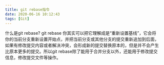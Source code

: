 ```yaml
---
title: git rebase指令
date: 2020-06-16 10:12:43
tags: [Git]
---
```

什么是git rebase? git rebase 你其实可以把它理解成是“重新设置基线”，它会将你的当前分支重新设置开始点，并把当前分支或其他分支的提交重新追加到后面，如果有修改提交内容或者解决冲突，会形成新的提交替换原本的，但是并不会产生比原本更多的提交。所以git rebase除了能用于合并分支以外，还能用于修改提交信息，修改提交文件等操作。
<!--more-->              
              
